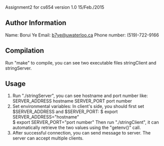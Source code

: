 Assignment2 for cs654 version 1.0 15/Feb./2015

Author Information
-------------------
Name: Borui Ye
Email: b7ye@uwaterloo.ca
Phone number: (519)-722-9166

Compilation
------------
Run "make" to compile, you can see two executable files stringClient and stringServer.

Usage
------
1. Run "./stringServer", you can see hostname and port number like:
SERVER_ADDRESS hostname
SERVER_PORT port number
2. Set environmental variables:
In client's side, you should first set $SERVER_ADDRESS and $SERVER_PORT:
$ export SERVER_ADDRESS="hostname"                                                                                                                                           
$ export SERVER_PORT="port number"
Then run "./stringClient", it can automatically retrieve the two values using the "getenv()" call.
3. After successful connection, you can send message to server. The server can accept multiple clients.
